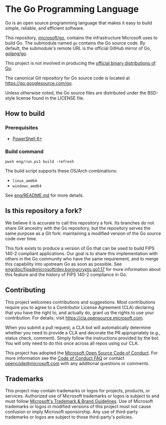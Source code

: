 # The Go Programming Language

Go is an open source programming language that makes it easy to build simple,
reliable, and efficient software.

This repository, [microsoft/go](https://github.com/microsoft/go), contains the
infrastructure Microsoft uses to build Go. The submodule named `go` contains the
Go source code. By default, the submodule's remote URL is the official GitHub
mirror of Go, [golang/go](https://github.com/golang/go).

This project is not involved in producing the [official binary distributions
of Go](https://go.dev/dl/).

The canonical Git repository for Go source code is located at
https://go.googlesource.com/go.

Unless otherwise noted, the Go source files are distributed under the
BSD-style license found in the LICENSE file.

## How to build

### Prerequisites
* [PowerShell 6+](https://docs.microsoft.com/en-us/powershell/scripting/install/installing-powershell)

### Build command
```
pwsh eng/run.ps1 build -refresh
```

The build script supports these OS/Arch combinations:
* `linux_amd64`
* `windows_amd64`

See [eng/README.md](eng/README.md) for more details.

## Is this repository a fork?

We believe it is accurate to call this repository a fork. Its branches do not
share Git ancestry with the Go repository, but the repository serves the same
purpose as a Git fork: maintaining a modified version of the Go source code over
time.

This fork exists to produce a version of Go that can be used to build FIPS 140-2
compliant applications. Our goal is to share this implementation with others in
the Go community who have the same requirement, and to merge this capability
into upstream Go as soon as possible. See
[eng/doc/fips@microsoft/dev.boringcrypto.go1.17](https://github.com/microsoft/go/tree/microsoft/dev.boringcrypto.go1.17/eng/doc/fips)
for more information about this feature and the history of FIPS 140-2 compliance
in Go.

## Contributing

This project welcomes contributions and suggestions.  Most contributions require you to agree to a
Contributor License Agreement (CLA) declaring that you have the right to, and actually do, grant us
the rights to use your contribution. For details, visit https://cla.opensource.microsoft.com.

When you submit a pull request, a CLA bot will automatically determine whether you need to provide
a CLA and decorate the PR appropriately (e.g., status check, comment). Simply follow the instructions
provided by the bot. You will only need to do this once across all repos using our CLA.

This project has adopted the [Microsoft Open Source Code of Conduct](https://opensource.microsoft.com/codeofconduct/).
For more information see the [Code of Conduct FAQ](https://opensource.microsoft.com/codeofconduct/faq/) or
contact [opencode@microsoft.com](mailto:opencode@microsoft.com) with any additional questions or comments.

## Trademarks

This project may contain trademarks or logos for projects, products, or services. Authorized use of Microsoft 
trademarks or logos is subject to and must follow 
[Microsoft's Trademark & Brand Guidelines](https://www.microsoft.com/en-us/legal/intellectualproperty/trademarks/usage/general).
Use of Microsoft trademarks or logos in modified versions of this project must not cause confusion or imply Microsoft sponsorship.
Any use of third-party trademarks or logos are subject to those third-party's policies.
